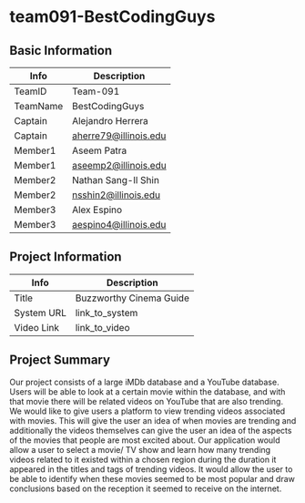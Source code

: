 # team091-BestCodingGuys

## Basic Information

|   Info      |        Description     |
| ----------- | ---------------------- |
| TeamID      |        Team-091        |
| TeamName    |     BestCodingGuys     |
| Captain     |       Alejandro Herrera     |
| Captain     |  aherre79@illinois.edu  |
| Member1     |        Aseem Patra       |
| Member1     |   aseemp2@illinois.edu  |
| Member2     |   Nathan Sang-Il Shin    |
| Member2     |  nsshin2@illinois.edu |
| Member3     |     Alex Espino          |
| Member3     |       aespino4@illinois.edu        |

## Project Information

|   Info      |        Description     |
| ----------- | ---------------------- |
|  Title      | Buzzworthy Cinema Guide|
| System URL  |      link_to_system    |
| Video Link  |      link_to_video     |

## Project Summary

Our project consists of a large iMDb database and a YouTube database. Users will be able to look at a certain movie within the database, and with that movie there will be related videos on YouTube that are also trending. 
We would like to give users a platform to view trending videos associated with movies. This will give the user an idea of when movies are trending and additionally the videos themselves can give the user an idea of the aspects of the movies that people are most excited about. 
Our application would allow a user to select a movie/ TV show and learn how many trending videos related to it existed within a chosen region during the duration it appeared in the titles and tags of trending videos. It would allow the user to be able to identify when these movies seemed to be most popular and draw conclusions based on the reception it seemed to receive on the internet.
